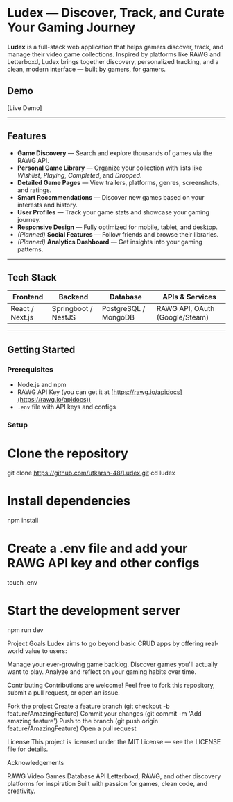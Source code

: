 # Ludex — Discover, Track, and Curate Your Gaming Journey

**Ludex** is a full-stack web application that helps gamers discover, track, and manage their video game collections. Inspired by platforms like RAWG and Letterboxd, Ludex brings together discovery, personalized tracking, and a clean, modern interface — built by gamers, for gamers.

## Demo

[Live Demo]

---

## Features

- **Game Discovery** — Search and explore thousands of games via the RAWG API.
- **Personal Game Library** — Organize your collection with lists like *Wishlist*, *Playing*, *Completed*, and *Dropped*.
- **Detailed Game Pages** — View trailers, platforms, genres, screenshots, and ratings.
- **Smart Recommendations** — Discover new games based on your interests and history.
- **User Profiles** — Track your game stats and showcase your gaming journey.
- **Responsive Design** — Fully optimized for mobile, tablet, and desktop.
- *(Planned)* **Social Features** — Follow friends and browse their libraries.
- *(Planned)* **Analytics Dashboard** — Get insights into your gaming patterns.

---

## Tech Stack

| Frontend      | Backend      | Database       | APIs & Services     |
|---------------|--------------|----------------|---------------------|
| React / Next.js | Springboot / NestJS | PostgreSQL / MongoDB | RAWG API, OAuth (Google/Steam) |

---

## Getting Started

### Prerequisites
- Node.js and npm
- RAWG API Key (you can get it at [https://rawg.io/apidocs](https://rawg.io/apidocs))
- `.env` file with API keys and configs

### Setup
# Clone the repository
git clone https://github.com/utkarsh-48/Ludex.git
cd ludex

# Install dependencies
npm install

# Create a .env file and add your RAWG API key and other configs
touch .env

# Start the development server
npm run dev


Project Goals
Ludex aims to go beyond basic CRUD apps by offering real-world value to users:

Manage your ever-growing game backlog.
Discover games you'll actually want to play.
Analyze and reflect on your gaming habits over time.


Contributing
Contributions are welcome! Feel free to fork this repository, submit a pull request, or open an issue.

Fork the project
Create a feature branch (git checkout -b feature/AmazingFeature)
Commit your changes (git commit -m 'Add amazing feature')
Push to the branch (git push origin feature/AmazingFeature)
Open a pull request


License
This project is licensed under the MIT License — see the LICENSE file for details.

Acknowledgements

RAWG Video Games Database API
Letterboxd, RAWG, and other discovery platforms for inspiration
Built with passion for games, clean code, and creativity.


